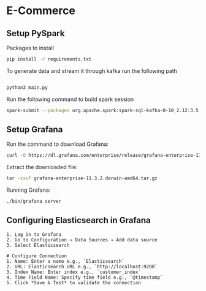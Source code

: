 # E-Commerce


## Setup PySpark

Packages to install

```bash
pip install -r requirements.txt
```

To generate data and stream it through kafka run the following path

```bash

python3 main.py
```

Run the following command to build spark session 
```bash
spark-submit --packages org.apache.spark:spark-sql-kafka-0-10_2.12:3.5.3,org.elasticsearch:elasticsearch-spark-30_2.12:8.16.1 spark_processing.py
```

## Setup Grafana

Run the command to download Grafana:
```bash
curl -O https://dl.grafana.com/enterprise/release/grafana-enterprise-11.3.2.darwin-amd64.tar.gz
```

Extract the downloaded file:
```bash
tar -zxvf grafana-enterprise-11.3.2.darwin-amd64.tar.gz
```

Running Grafana:
```bash
./bin/grafana server
```

## Configuring Elasticsearch in Grafana

    1. Log in to Grafana
    2. Go to Configuration → Data Sources → Add data source
    3. Select Elasticsearch

    # Configure Connection
    1. Name: Enter a name e.g., `Elasticsearch`
    2. URL: Elasticsearch URL e.g., `http://localhost:9200`
    3. Index Name: Enter index e.g., `customer_index`
    4. Time Field Name: Specify time field e.g., `@timestamp`
    5. Click *Save & Test* to validate the connection
